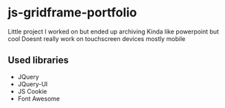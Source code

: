 # js-gridframe-portfolio
Little project I worked on but ended up archiving
Kinda like powerpoint but cool
Doesnt really work on touchscreen devices mostly mobile

## Used libraries
- JQuery
- JQuery-UI
- JS Cookie
- Font Awesome
